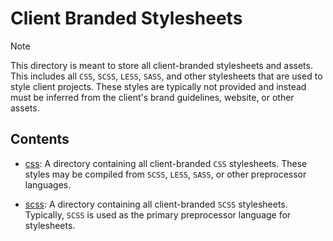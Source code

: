 # Client Branded Stylesheets

> [!NOTE]
> This directory is meant to store all client-branded stylesheets and assets.
> This includes all `CSS`, `SCSS`, `LESS`, `SASS`, and other stylesheets that are used to style client projects.
> These styles are typically not provided and instead must be inferred from the client's brand guidelines, website, or other assets.

## Contents

- [css](css/): A directory containing all client-branded `CSS` stylesheets. These styles may be compiled from
  `SCSS`, `LESS`, `SASS`, or other preprocessor languages.

- [scss](scss/): A directory containing all client-branded `SCSS` stylesheets. Typically, `SCSS` is used as the primary
  preprocessor language for stylesheets.
